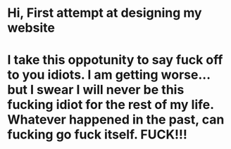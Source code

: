 # Hi, First attempt at designing my website

# I take this oppotunity to say fuck off to you idiots. I am getting worse... but I swear I will never be this fucking idiot for the rest of my life. Whatever happened in the past, can fucking go fuck itself. FUCK!!!
